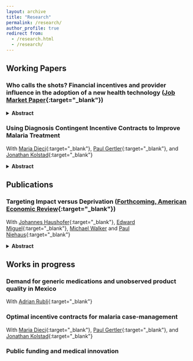 ```yaml
---
layout: archive
title: "Research"
permalink: /research/
author_profile: true
redirect from:
  - /research.html
  - /research/
---
```



## Working Papers 

### Who calls the shots? Financial incentives and provider influence in the adoption of a new health technology ([Job Market Paper](https://www.dropbox.com/scl/fo/jcqkmiv257wh6r3xjai8g/AHjbglr6ZG9fpeTdnvhhYwI?rlkey=qo6ptijlxi13mqaj003hihcb7&st=5ywzzvwc&dl=0){:target="_blank"})
<details>
<summary> <b> Abstract </b> </summary>
The choice to adopt an effective healthcare product is often a joint decision between the patient and their medical professional. Many governments and payers use patient subsidies and provider incentives to increase the adoption of new health technologies. Using data from a randomized field experiment in Kenya, I estimate a structural model of patient demand and provider advice for a new contraceptive method. I then use the model to study the welfare effects to the patient from the introduction of demand and supply side incentives to adopt the new technology. This approach allows the study of channels that promote diffusion, including the roles of provider advice, financial incentives and altruism, as well as patient preferences. Taken together, the results suggest that changes in provider advice due to their altruism and financial incentives are key to increasing adoption of the new technology and making incentive programs effective, regardless of whether the incentive targets the patient or the provider. In fact, changes in provider advice account for 79% of the welfare benefits of a policy that reduces the price to the patient. To be effective, incentive policies need to account for the central role that the provider takes in medical decision-making.
</details>

### Using Diagnosis Contingent Incentive Contracts to Improve Malaria Treatment
With [Maria Dieci](https://mariadieci.com/){:target="_blank"}, [Paul Gertler](https://www.paulgertler.com/){:target="_blank"}, and [Jonathan Kolstad](https://www.jkolstad.org/){:target="_blank"}
<details>
<summary> <b>Abstract</b> </summary>
In this project, we study the welfare effects of diagnosis-contingent contracts designed to improve malaria care. These contracts aim to incentivize the use of rapid diagnostic tests (RDTs) to determine malaria status before making a treatment decision. A key concern in our context is over-treatment: as many as 66–90% of patients who purchase anti-malarials are, in fact, malaria-negative. The contracts vary along two dimensions: (1) whether they target patient or provider incentives, and (2) whether they offer direct incentives to test or incentives to treat conditional on a positive test result (i.e., diagnosis-contingent incentives). Using data from a cluster-randomized field experiment with 140 pharmacies in malaria-endemic regions of Kenya, we find that the contracts significantly increased RDT uptake. Across all arms, the incentives led to a 25 percentage point increase in RDT use and a 14 percentage point decline in anti-malarial (ACT) purchases. Using a model of patient choice, we estimate that diagnosis-contingent contracts increase social welfare substantially relative to program costs, with a rate of return of at least 50% across all contract types tested. The primary welfare gain comes from reducing unnecessary ACT use among patients who test negative and therefore do not require treatment. Counterfactual analysis allows us to compare contract designs and identify which maximizes social welfare. We find that patient subsidies for treatment, contingent on a positive test result, are by far the most cost-effective. This is because patients substantially overestimate their likelihood of having malaria and thus respond strongly to these conditional incentives, even though their expected value is low due to the low malaria positivity rate in our setting.
</details>

## Publications

### Targeting Impact versus Deprivation ([Forthcoming, American Economic Review](https://econweb.ucsd.edu/~pniehaus/papers/targeting_impact_deprivation.pdf){:target="_blank"})
With [Johannes Haushofer](https://haushofer.ne.su.se/){:target="_blank"}, [Edward Miguel](https://econ.berkeley.edu/profile/edward-miguel){:target="_blank"}, [Michael Walker](https://www.michaelwwalker.me/) and [Paul Niehaus](https://econweb.ucsd.edu/~pniehaus/){:target="_blank"}  
<details>
<summary> <b>Abstract</b> </summary>
A large literature has examined how best to target anti-poverty programs to those most deprived in some sense (e.g., consumption). We examine the potential tradeoff between this objective and targeting those most impacted by such programs. We work in the context of an NGO cash transfer program in Kenya, employing recent advances in machine learning methods and dynamic outcome data to learn proxy means tests that jointly target both objectives. Targeting solely on the basis of deprivation is not attractive in this setting under standard social welfare criteria unless the planner’s preferences are extremely redistributive.
</details>

## Works in progress

### Demand for generic medications and unobserved product quality in Mexico
With [Adrian Rubli](https://www.adrianrubli.com/){:target="_blank"}

### Optimal incentive contracts for malaria case-management
With [Maria Dieci](https://mariadieci.com/){:target="_blank"}, [Paul Gertler](https://www.paulgertler.com/){:target="_blank"}, and [Jonathan Kolstad](https://www.jkolstad.org/){:target="_blank"}

### Public funding and medical innovation
